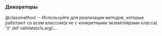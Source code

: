 ### Декораторы
@classmethod -- Используйте для реализации методов, которые работают со всем классом(а не с конкретными экземплярами класса) '\t'
def validate(cls,arg):...
